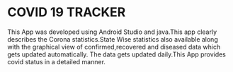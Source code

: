 # COVID 19 TRACKER
This App was developed using Android Studio and java.This app clearly describes the Corona statistics.State Wise statistics
also available along with the graphical view of confirmed,recovered and diseased data which gets updated automatically.
The data gets updated daily.This App provides covid status in a detailed manner.
